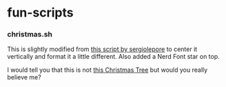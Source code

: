 # fun-scripts

### christmas.sh

This is slightly modified from [this script by sergiolepore](https://raw.githubusercontent.com/sergiolepore/ChristBASHTree/e757367e54e4d95166d9037b31211ad087e246fe/tree-EN.sh) to center it vertically and format it a little different. Also added a Nerd Font star on top.

I would tell you that this is not [this Christmas Tree](https://en.wikipedia.org/wiki/Christmas_Tree_EXEC) but would you really believe me?
